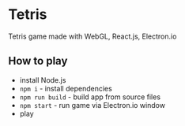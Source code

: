 # Tetris
Tetris game made with WebGL, React.js, Electron.io

## How to play
- install Node.js
- ```npm i``` - install dependencies
- ```npm run build``` - build app from source files
- ```npm start``` - run game via Electron.io window
- play
